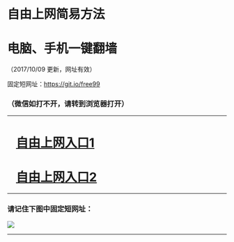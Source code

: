 ﻿# 自由上网简易方法

# 电脑、手机一键翻墙

（2017/10/09 更新，网址有效）

固定短网址：https://git.io/free99

### （微信如打不开，请转到浏览器打开）


***





# &nbsp;&nbsp; <a href="http://ft2669428594.fwq-tz-1001.info/fwqtz01.html?t=100900118595 " target="_blank">自由上网入口1</a>
# &nbsp;&nbsp; <a href="http://ft1892426086.fwq-tz-1002.info/fwqtz02.html?t=10090011716 " target="_blank">自由上网入口2</a>
***

### 请记住下图中固定短网址：

<img src="https://s3-us-west-2.amazonaws.com/fwq-1001/yjfq-20170905okok.png" /> 


***

